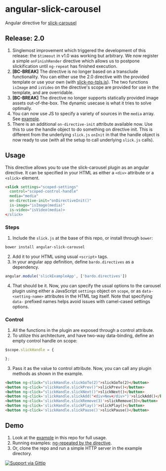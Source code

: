 angular-slick-carousel
======================

Angular directive for [slick-carousel](http://kenwheeler.github.io/slick/)

Release: 2.0
------------
1. Singlemost improvement which triggered the development of this release: the `$timeout` in v1.0
was working but arbitrary. We now register a simple `onFinishRender` directive which
allows us to postpone slickification until `ng-repeat` has finished execution.
2. **[BC-BREAK]** The directive is no longer based on a transclude functionality. You can either use the 2.0
 directive with the provided template or use your own (with [slick-no-tpls.js](dist/slick-no-tpls.js)). The two functions `isImage` and `isVideo` on
 the directive's scope are provided for use in the template, and are overridable.
3. **[BC-BREAK]** The directive no longer supports statically provided image assets out-of-the-box.
The dynamic usecase is what it tries to solve optimally.
4. You can now use JS to specify a variety of sources in the `media` array. See [example](https://github.com/kbdaitch/angular-slick-carousel/blob/master/example/index.html).
5. There is an additional `on-directive-init` attribute available now. Use this to use the handle object to do something on
directive init. This is different from the underlying `slick.js` `onInit` in that the handle object is now ready to use
(with all the setup to call underlying `slick.js` calls).

Usage
-----

This directive allows you to use the slick-carousel plugin as
an angular directive. It can be specified in your HTML
as either a `<div>` attribute or a `<slick>` element.

```html
<slick settings="scoped-settings"
  control="scoped-control-handle"
  media="media" 
  on-directive-init="onDirectiveInit()"
  is-image="isImage(media)" 
  is-video="isVideo(media)>
</slick>
```

### Steps ###
1. Include the `slick.js` at the base of this repo, or install through `bower`:

  ```bash
  bower install angular-slick-carousel
  ```

2. Add it to your HTML using usual `<script>` tags.
3. In your angular app definition, define `bardo.directives` as a dependency.
  ```js
  angular.module('slickExampleApp', ['bardo.directives'])
  ```

4. That should be it. Now, you can specify the usual
 options to the carousel plugin using either a JavaScript
`settings` object on `scope`, or as `data-<setting-name>`
 attributes in the HTML tag itself. Note that specifying `data-` prefixed names
 helps avoid issues with camel-cased settings options.

### Control ###
1. All the functions in the plugin are exposed through a control
attribute.
2. To utilize this architecture, and have two-way data-binding,
define an empty control handle on scope:
  ```js
  $scope.slickHandle = {

  };
```

3. Pass it as the value to control attribute. Now, you can call any plugin methods
as shown in the example.

  ```html
  <button ng-click="slickHandle.slickGoTo(2)">slickGoTo(2)</button>
  <button ng-click="slickHandle.slickPrev()">slickPrev()</button>
  <button ng-click="slickHandle.slickNext()">slickNext()</button>
  <button ng-click='slickHandle.slickAdd("<div>New</div>")'>slickAdd()</button>
  <button ng-click='slickHandle.slickRemove(3)'>slickRemove(3)</button>
  <button ng-click='slickHandle.slickPlay()'>slickPlay()</button>
  <button ng-click='slickHandle.slickPause()'>slickPause()</button>
  ```

Demo
----

1. Look at the [example](https://github.com/kbdaitch/angular-slick-carousel/tree/master/example) in this repo for full usage.
2. Running examples: [ng-repeated by the directive](http://bardo.io/angular-slick-carousel/app/index.html).
3. Or, clone the repo and run a simple HTTP server in the example directory.

[![Support via Gittip](https://rawgithub.com/twolfson/gittip-badge/0.2.0/dist/gittip.png)](https://www.gittip.com/kbdaitch/)
